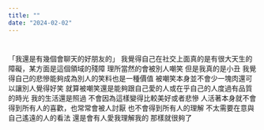 ```yaml
---
title: ""
date: "2024-02-02"
---
```

# 

「我還是有幾個會聊天的好朋友的」
我覺得自己在社交上面真的是有很大天生的障礙，某方面是這個領域的殘障
理所當然的會被別人嘲笑
但是我真的是小丑
我覺得自己的悲慘能夠成為別人的笑料也是一種價值
被嘲笑本身並不會少一塊肉還可以讓別人覺得好笑
就算被嘲笑還是能夠跟自己愛的人或在乎自己的人度過有品質的時光
我的生活還是照過 不會因為這樣變得比較美好或者悲慘
人活著本身就不會得到所有人的喜歡，也常常會被人討厭
也不會得到所有人的理解
不太需要在意與自己遙遠的人的看法
還是會有人愛我理解我的
那樣就很夠了


